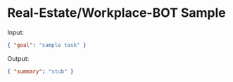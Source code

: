 # Real-Estate/Workplace-BOT Sample

Input:

```json
{ "goal": "sample task" }
```

Output:

```json
{ "summary": "stub" }
```
